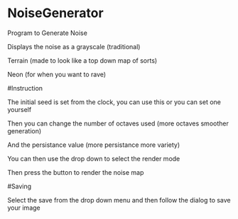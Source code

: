 # NoiseGenerator

Program to Generate Noise

Displays the noise as a grayscale (traditional)

Terrain (made to look like a top down map of sorts)

Neon (for when you want to rave)

#Instruction

The initial seed is set from the clock, you can use this or you can set one yourself

Then you can change the number of octaves used (more octaves smoother generation)

And the persistance value (more persistance more variety)

You can then use the drop down to select the render mode

Then press the button to render the noise map

#Saving

Select the save from the drop down menu and then follow the dialog to save your image
